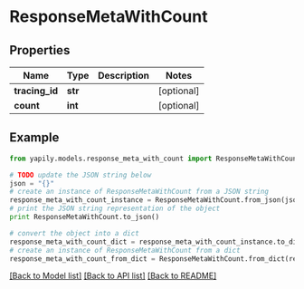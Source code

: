 # ResponseMetaWithCount


## Properties
Name | Type | Description | Notes
------------ | ------------- | ------------- | -------------
**tracing_id** | **str** |  | [optional] 
**count** | **int** |  | [optional] 

## Example

```python
from yapily.models.response_meta_with_count import ResponseMetaWithCount

# TODO update the JSON string below
json = "{}"
# create an instance of ResponseMetaWithCount from a JSON string
response_meta_with_count_instance = ResponseMetaWithCount.from_json(json)
# print the JSON string representation of the object
print ResponseMetaWithCount.to_json()

# convert the object into a dict
response_meta_with_count_dict = response_meta_with_count_instance.to_dict()
# create an instance of ResponseMetaWithCount from a dict
response_meta_with_count_from_dict = ResponseMetaWithCount.from_dict(response_meta_with_count_dict)
```
[[Back to Model list]](../README.md#documentation-for-models) [[Back to API list]](../README.md#documentation-for-api-endpoints) [[Back to README]](../README.md)



